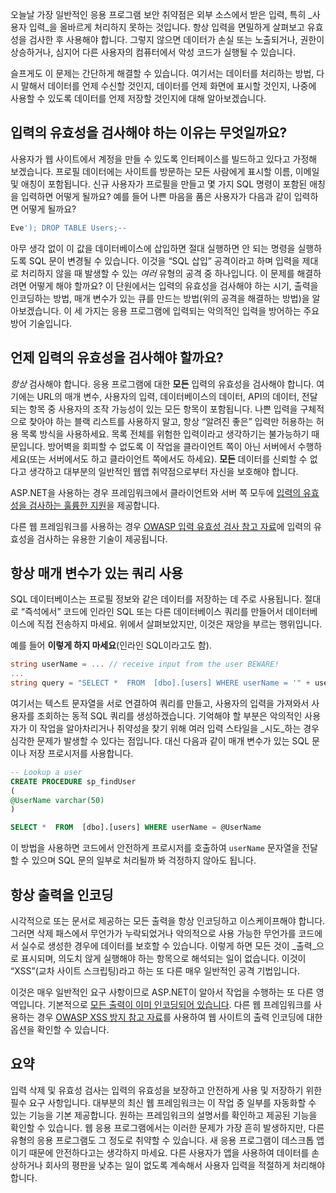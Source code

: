 오늘날 가장 일반적인 응용 프로그램 보안 취약점은 외부 소스에서 받은 입력, 특히 _사용자 입력_을 올바르게 처리하지 못하는 것입니다. 항상 입력을 면밀하게 살펴보고 유효성을 검사한 후 사용해야 합니다. 그렇지 않으면 데이터가 손실 또는 노출되거나, 권한이 상승하거나, 심지어 다른 사용자의 컴퓨터에서 악성 코드가 실행될 수 있습니다.

슬프게도 이 문제는 간단하게 해결할 수 있습니다. 여기서는 데이터를 처리하는 방법, 다시 말해서 데이터를 언제 수신할 것인지, 데이터를 언제 화면에 표시할 것인지, 나중에 사용할 수 있도록 데이터를 언제 저장할 것인지에 대해 알아보겠습니다.

## <a name="why-do-we-need-to-validate-our-input"></a>입력의 유효성을 검사해야 하는 이유는 무엇일까요?

사용자가 웹 사이트에서 계정을 만들 수 있도록 인터페이스를 빌드하고 있다고 가정해 보겠습니다. 프로필 데이터에는 사이트를 방문하는 모든 사람에게 표시할 이름, 이메일 및 애칭이 포함됩니다. 신규 사용자가 프로필을 만들고 몇 가지 SQL 명령이 포함된 애칭을 입력하면 어떻게 될까요? 예를 들어 나쁜 마음을 품은 사용자가 다음과 같이 입력하면 어떻게 될까요?

```sql
Eve'); DROP TABLE Users;--
```

아무 생각 없이 이 값을 데이터베이스에 삽입하면 절대 실행하면 안 되는 명령을 실행하도록 SQL 문이 변경될 수 있습니다. 이것을 “SQL 삽입” 공격이라고 하며 입력을 제대로 처리하지 않을 때 발생할 수 있는 _여러_ 유형의 공격 중 하나입니다. 이 문제를 해결하려면 어떻게 해야 할까요? 이 단원에서는 입력의 유효성을 검사해야 하는 시기, 출력을 인코딩하는 방법, 매개 변수가 있는 큐를 만드는 방법(위의 공격을 해결하는 방법)을 알아보겠습니다. 이 세 가지는 응용 프로그램에 입력되는 악의적인 입력을 방어하는 주요 방어 기술입니다.

## <a name="when-do-i-need-to-validate-input"></a>언제 입력의 유효성을 검사해야 할까요?

_항상_ 검사해야 합니다. 응용 프로그램에 대한 **모든** 입력의 유효성을 검사해야 합니다. 여기에는 URL의 매개 변수, 사용자의 입력, 데이터베이스의 데이터, API의 데이터, 전달되는 항목 중 사용자의 조작 가능성이 있는 모든 항목이 포함됩니다. 나쁜 입력을 구체적으로 찾아야 하는 블랙 리스트를 사용하지 말고, 항상 “알려진 좋은” 입력만 허용하는 허용 목록 방식을 사용하세요. 목록 전체를 위험한 입력이라고 생각하기는 불가능하기 때문입니다.  방어벽을 회피할 수 없도록 이 작업을 클라이언트 쪽이 아닌 서버에서 수행하세요(또는 서버에서도 하고 클라이언트 쪽에서도 하세요). **모든** 데이터를 신뢰할 수 없다고 생각하고 대부분의 일반적인 웹앱 취약점으로부터 자신을 보호해야 합니다.

ASP.NET을 사용하는 경우 프레임워크에서 클라이언트와 서버 쪽 모두에 [입력의 유효성을 검사하는 훌륭한 지원](https://docs.microsoft.com/aspnet/web-pages/overview/ui-layouts-and-themes/validating-user-input-in-aspnet-web-pages-sites)을 제공합니다.

다른 웹 프레임워크를 사용하는 경우 [OWASP 입력 유효성 검사 참고 자료](https://www.owasp.org/index.php/Input_Validation_Cheat_Sheet)에 입력의 유효성을 검사하는 유용한 기술이 제공됩니다.


## <a name="always-use-parameterized-queries"></a>항상 매개 변수가 있는 쿼리 사용

SQL 데이터베이스는 프로필 정보와 같은 데이터를 저장하는 데 주로 사용됩니다.  절대로 “즉석에서” 코드에 인라인 SQL 또는 다른 데이터베이스 쿼리를 만들어서 데이터베이스에 직접 전송하지 마세요. 위에서 살펴보았지만, 이것은 재앙을 부르는 행위입니다.

예를 들어 **이렇게 하지 마세요**(인라인 SQL이라고도 함).

```csharp
string userName = ... // receive input from the user BEWARE!
...
string query = "SELECT *  FROM  [dbo].[users] WHERE userName = '" + userName + "'";
```

여기서는 텍스트 문자열을 서로 연결하여 쿼리를 만들고, 사용자의 입력을 가져와서 사용자를 조회하는 동적 SQL 쿼리를 생성하겠습니다. 기억해야 할 부분은 악의적인 사용자가 이 작업을 알아차리거나 취약성을 찾기 위해 여러 입력 스타일을 _시도_하는 경우 심각한 문제가 발생할 수 있다는 점입니다. 대신 다음과 같이 매개 변수가 있는 SQL 문이나 저장 프로시저를 사용합니다.

```sql
-- Lookup a user
CREATE PROCEDURE sp_findUser
(
@UserName varchar(50)
)

SELECT *  FROM  [dbo].[users] WHERE userName = @UserName
```

이 방법을 사용하면 코드에서 안전하게 프로시저를 호출하여 `userName` 문자열을 전달할 수 있으며 SQL 문의 일부로 처리될까 봐 걱정하지 않아도 됩니다.

## <a name="always-encode-your-output"></a>항상 출력을 인코딩

시각적으로 또는 문서로 제공하는 모든 출력을 항상 인코딩하고 이스케이프해야 합니다. 그러면 삭제 패스에서 무언가가 누락되었거나 악의적으로 사용 가능한 무언가를 코드에서 실수로 생성한 경우에 데이터를 보호할 수 있습니다. 이렇게 하면 모든 것이 _출력_으로 표시되며, 의도치 않게 실행해야 하는 항목으로 해석되는 일이 없습니다. 이것이 “XSS”(교차 사이트 스크립팅)라고 하는 또 다른 매우 일반적인 공격 기법입니다.

이것은 매우 일반적인 요구 사항이므로 ASP.NET이 알아서 작업을 수행하는 또 다른 영역입니다. 기본적으로 [모든 출력이 이미 인코딩되어 있습니다](https://docs.microsoft.com/aspnet/core/security/cross-site-scripting?view=aspnetcore-2.1). 다른 웹 프레임워크를 사용하는 경우 [OWASP XSS 방지 참고 자료](https://www.owasp.org/index.php/XSS_(Cross_Site_Scripting)_Prevention_Cheat_Sheet)를 사용하여 웹 사이트의 출력 인코딩에 대한 옵션을 확인할 수 있습니다.

## <a name="summary"></a>요약

입력 삭제 및 유효성 검사는 입력의 유효성을 보장하고 안전하게 사용 및 저장하기 위한 필수 요구 사항입니다. 대부분의 최신 웹 프레임워크는 이 작업 중 일부를 자동화할 수 있는 기능을 기본 제공합니다. 원하는 프레임워크의 설명서를 확인하고 제공된 기능을 확인할 수 있습니다. 웹 응용 프로그램에서는 이러한 문제가 가장 흔히 발생하지만, 다른 유형의 응용 프로그램도 그 정도로 취약할 수 있습니다. 새 응용 프로그램이 데스크톱 앱이기 때문에 안전하다고는 생각하지 마세요. 다른 사용자가 앱을 사용하여 데이터를 손상하거나 회사의 평판을 낮추는 일이 없도록 계속해서 사용자 입력을 적절하게 처리해야 합니다.